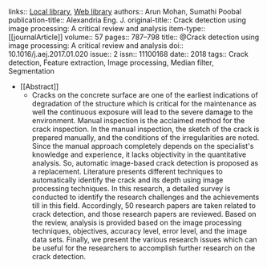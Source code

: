 links:: [Local library](zotero://select/library/items/ECRYZTMF), [Web library](https://www.zotero.org/users/9756735/items/ECRYZTMF)
authors:: Arun Mohan, Sumathi Poobal
publication-title:: Alexandria Eng. J.
original-title:: Crack detection using image processing: A critical review and analysis
item-type:: [[journalArticle]]
volume:: 57
pages:: 787–798
title:: @Crack detection using image processing: A critical review and analysis
doi:: 10.1016/j.aej.2017.01.020
issue:: 2
issn:: 11100168
date:: 2018
tags:: Crack detection, Feature extraction, Image processing, Median filter, Segmentation

- [[Abstract]]
	- Cracks on the concrete surface are one of the earliest indications of degradation of the structure which is critical for the maintenance as well the continuous exposure will lead to the severe damage to the environment. Manual inspection is the acclaimed method for the crack inspection. In the manual inspection, the sketch of the crack is prepared manually, and the conditions of the irregularities are noted. Since the manual approach completely depends on the specialist's knowledge and experience, it lacks objectivity in the quantitative analysis. So, automatic image-based crack detection is proposed as a replacement. Literature presents different techniques to automatically identify the crack and its depth using image processing techniques. In this research, a detailed survey is conducted to identify the research challenges and the achievements till in this field. Accordingly, 50 research papers are taken related to crack detection, and those research papers are reviewed. Based on the review, analysis is provided based on the image processing techniques, objectives, accuracy level, error level, and the image data sets. Finally, we present the various research issues which can be useful for the researchers to accomplish further research on the crack detection.